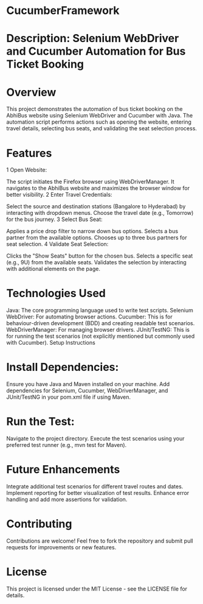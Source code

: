 # CucumberFramework


# Description: Selenium WebDriver and Cucumber Automation for Bus Ticket Booking
# Overview
This project demonstrates the automation of bus ticket booking on the AbhiBus website using Selenium WebDriver and Cucumber with Java. The automation script performs actions such as opening the website, entering travel details, selecting bus seats, and validating the seat selection process.

# Features
1 Open Website:

The script initiates the Firefox browser using WebDriverManager.
It navigates to the AbhiBus website and maximizes the browser window for better visibility.
2 Enter Travel Credentials:

Select the source and destination stations (Bangalore to Hyderabad) by interacting with dropdown menus.
Choose the travel date (e.g., Tomorrow) for the bus journey.
3 Select Bus Seat:

Applies a price drop filter to narrow down bus options.
Selects a bus partner from the available options.
Chooses up to three bus partners for seat selection.
4 Validate Seat Selection:

Clicks the "Show Seats" button for the chosen bus.
Selects a specific seat (e.g., 9U) from the available seats.
Validates the selection by interacting with additional elements on the page.
# Technologies Used
Java: The core programming language used to write test scripts.
Selenium WebDriver: For automating browser actions.
Cucumber: This is for behaviour-driven development (BDD) and creating readable test scenarios.
WebDriverManager: For managing browser drivers.
JUnit/TestNG: This is for running the test scenarios (not explicitly mentioned but commonly used with Cucumber).
Setup Instructions

# Install Dependencies:

Ensure you have Java and Maven installed on your machine.
Add dependencies for Selenium, Cucumber, WebDriverManager, and JUnit/TestNG in your pom.xml file if using Maven.
# Run the Test:
Navigate to the project directory.
Execute the test scenarios using your preferred test runner (e.g., mvn test for Maven).
# Future Enhancements
Integrate additional test scenarios for different travel routes and dates.
Implement reporting for better visualization of test results.
Enhance error handling and add more assertions for validation.
# Contributing
Contributions are welcome! Feel free to fork the repository and submit pull requests for improvements or new features.

# License
This project is licensed under the MIT License - see the LICENSE file for details.

